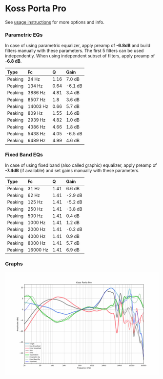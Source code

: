 # Koss Porta Pro
See [usage instructions](https://github.com/jaakkopasanen/AutoEq#usage) for more options and info.

### Parametric EQs
In case of using parametric equalizer, apply preamp of **-6.8dB** and build filters manually
with these parameters. The first 5 filters can be used independently.
When using independent subset of filters, apply preamp of **-6.8 dB**.

| Type    | Fc       |    Q | Gain    |
|:--------|:---------|:-----|:--------|
| Peaking | 24 Hz    | 1.16 | 7.0 dB  |
| Peaking | 134 Hz   | 0.64 | -6.1 dB |
| Peaking | 3886 Hz  | 4.81 | 3.4 dB  |
| Peaking | 8507 Hz  | 1.8  | 3.6 dB  |
| Peaking | 14003 Hz | 0.66 | 5.7 dB  |
| Peaking | 809 Hz   | 1.55 | 1.6 dB  |
| Peaking | 2939 Hz  | 4.82 | 1.0 dB  |
| Peaking | 4386 Hz  | 4.66 | 1.8 dB  |
| Peaking | 5438 Hz  | 4.05 | -6.5 dB |
| Peaking | 6489 Hz  | 4.99 | 4.6 dB  |

### Fixed Band EQs
In case of using fixed band (also called graphic) equalizer, apply preamp of **-7.4dB**
(if available) and set gains manually with these parameters.

| Type    | Fc       |    Q | Gain    |
|:--------|:---------|:-----|:--------|
| Peaking | 31 Hz    | 1.41 | 6.6 dB  |
| Peaking | 62 Hz    | 1.41 | -2.9 dB |
| Peaking | 125 Hz   | 1.41 | -5.2 dB |
| Peaking | 250 Hz   | 1.41 | -3.8 dB |
| Peaking | 500 Hz   | 1.41 | 0.4 dB  |
| Peaking | 1000 Hz  | 1.41 | 1.2 dB  |
| Peaking | 2000 Hz  | 1.41 | -0.2 dB |
| Peaking | 4000 Hz  | 1.41 | 0.9 dB  |
| Peaking | 8000 Hz  | 1.41 | 5.7 dB  |
| Peaking | 16000 Hz | 1.41 | 6.9 dB  |

### Graphs
![](./Koss%20Porta%20Pro.png)